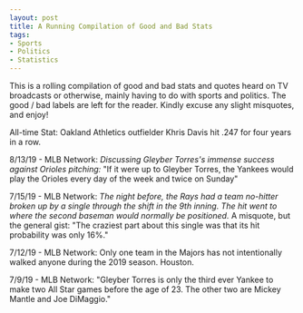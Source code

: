 ```yaml
---
layout: post
title: A Running Compilation of Good and Bad Stats
tags:
- Sports
- Politics
- Statistics
---
```


This is a rolling compilation of good and bad stats and quotes heard on TV broadcasts or otherwise, mainly having to do with sports and politics. The good / bad labels are left for the reader. Kindly excuse any slight misquotes, and enjoy!

All-time Stat: Oakland Athletics outfielder Khris Davis hit .247 for four years in a row.

8/13/19 - MLB Network: <i>Discussing Gleyber Torres's immense success against Orioles pitching: </i>"If it were up to Gleyber Torres, the Yankees would play the Orioles every day of the week and twice on Sunday"

7/15/19 - MLB Network: <i>The night before, the Rays had a team no-hitter broken up by a single through the shift in the 9th inning. The hit went to where the second baseman would normally be positioned.</i> A misquote, but the general gist: "The craziest part about this single was that its hit probability was only 16%." 

7/12/19 - MLB Network: Only one team in the Majors has not intentionally walked anyone during the 2019 season. Houston.

7/9/19 - MLB Network: "Gleyber Torres is only the third ever Yankee to make two All Star games before the age of 23. The other two are Mickey Mantle and Joe DiMaggio."

